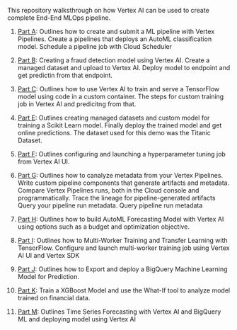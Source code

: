 This repository walksthrough on how Vertex AI can be used to create complete End-End MLOps pipeline.

1. [Part A](https://github.com/surabhigovil/Emerging-Technologies-in-ML-Fall-2021-Assignments/blob/main/HW7/PartB/part_a.docx): Outlines how to create and submit a ML pipeline with Vertex Pipelines. Create a pipelines that deploys an AutoML classification model.
Schedule a pipeline job with Cloud Scheduler 

2. [Part B](https://github.com/surabhigovil/Emerging-Technologies-in-ML-Fall-2021-Assignments/blob/main/HW7/PartB/part_b.docx): Creating a fraud detection model using Vertex AI. Create a managed dataset and upload to Vertex AI. Deploy model to endpoint and get predictin from that endpoint.
   
3. [Part C](https://github.com/surabhigovil/Emerging-Technologies-in-ML-Fall-2021-Assignments/blob/main/HW7/PartB/part_c.docx): Outlines how to use Vertex AI to train and serve a TensorFlow model using code in a custom container. The steps for custom training job in Vertex AI and predicitng from that.

4. [Part E](https://github.com/surabhigovil/Emerging-Technologies-in-ML-Fall-2021-Assignments/blob/main/HW7/PartB/part_e.docx): Outlines creating managed datasets and custom model for training a Scikit Learn model. Finally deploy the trained model and get online predictions. The dataset used for this demo was the Titanic Dataset.


5. [Part F](https://github.com/surabhigovil/Emerging-Technologies-in-ML-Fall-2021-Assignments/blob/main/HW7/PartB/part_f.docx): Outlines configuring and launching a hyperparameter tuning job from Vertex AI UI.

6. [Part G](https://github.com/surabhigovil/Emerging-Technologies-in-ML-Fall-2021-Assignments/blob/main/HW7/PartB/part_g.docx): Outlines how to canalyze metadata from your Vertex Pipelines. Write custom pipeline components that generate artifacts and metadata. Compare Vertex Pipelines runs, both in the Cloud console and programmatically. Trace the lineage for pipeline-generated artifacts Query your pipeline run metadata. Query pipeline run metadata

7. [Part H](https://github.com/surabhigovil/Emerging-Technologies-in-ML-Fall-2021-Assignments/blob/main/HW7/PartB/part_h.docx): Outlines how to build AutoML Forecasting Model with Vertex AI using options such as a budget and optimization objective.

8. [Part I](https://github.com/surabhigovil/Emerging-Technologies-in-ML-Fall-2021-Assignments/blob/main/HW7/PartB/part_i.docx): Outlines how to Multi-Worker Training and Transfer Learning with TensorFlow. Configure and launch multi-worker training job using Vertex AI UI and Vertex SDK

9.  [Part J](https://github.com/surabhigovil/Emerging-Technologies-in-ML-Fall-2021-Assignments/blob/main/HW7/PartB/part_j.docx): Outlines how to Export and deploy a BigQuery Machine Learning Model for Prediction.

10. [Part K](https://github.com/surabhigovil/Emerging-Technologies-in-ML-Fall-2021-Assignments/blob/main/HW7/PartB/part_k.docx): Train a XGBoost Model and use the What-If tool to analyze model trained on financial data.

11. [Part M](https://github.com/surabhigovil/Emerging-Technologies-in-ML-Fall-2021-Assignments/blob/main/HW7/PartB/part_m.docx): Outlines Time Series Forecasting with Vertex AI and BigQuery ML and deploying model using Vertex AI